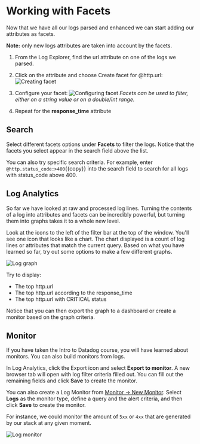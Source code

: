 # Working with Facets

Now that we have all our logs parsed and enhanced we can start adding our attributes as facets.

**Note:** only new logs attributes are taken into account by the facets.

1. From the Log Explorer, find the url attribute on one of the logs we parsed.
1. Click on the attribute and choose Create facet for @http.url:
   ![Creating facet](gofurther/assets/creating_facet.png)

1. Configure your facet:
   ![Configuring facet](gofurther/assets/configuring_facet.png)
   *Facets can be used to filter, either on a string value or on a double/int range.*

1. Repeat for the **response_time** attribute

## Search

Select different facets options under **Facets** to filter the logs. Notice that the facets you select appear in the search field above the list. 

You can also try specific search criteria. For example, enter `@http.status_code:>400`{{copy}} into the search field to search for all logs with status_code above 400.

## Log Analytics

So far we have looked at raw and processed log lines. Turning the contents of a log into attributes and facets can be incredibly powerful, but turning them into graphs takes it to a whole new level.

Look at the icons to the left of the filter bar at the top of the window. You'll see one icon that looks like a chart. The chart displayed is a count of log lines or attributes that match the current query. Based on what you have learned so far, try out some options to make a few different graphs. 

  ![Log graph](gofurther/assets/log_graph.png)

Try to display:

  * The top http.url
  * The top http.url according to the response_time
  * The top http.url with CRITICAL status

Notice that you can then export the graph to a dashboard or create a monitor based on the graph criteria.

## Monitor

If you have taken the Intro to Datadog course, you will have learned about monitors. You can also build monitors from logs. 

In Log Analytics, click the Export icon and select **Export to monitor**. A new browser tab will open with log filter criteria filled out. You can fill out the remaining fields and click **Save** to create the monitor.

You can also create a Log Monitor from <a href="https://app.datadoghq.com/monitors#/create" target="_datadog">Monitor -> New Monitor</a>. Select **Logs** as the monitor type, define a query and the alert criteria, and then click **Save** to create the monitor.

For instance, we could monitor the amount of `5xx` or `4xx` that are generated by our stack at any given moment.

![Log monitor](gofurther/assets/log_monitor.png)
